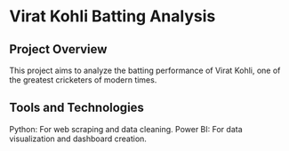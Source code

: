 <h1>Virat Kohli Batting Analysis</h1>
<h2>Project Overview</h2>
This project aims to analyze the batting performance of Virat Kohli, one of the greatest cricketers of modern times. 

<h2>Tools and Technologies</h2>
<p>Python: For web scraping and data cleaning.
Power BI: For data visualization and dashboard creation.</p>
